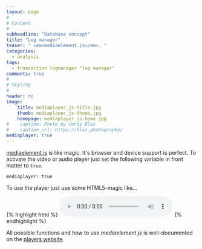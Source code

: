 ```yaml
---
layout: page
#
# Content
#
subheadline: "Database concept"
title: "Log manager"
teaser: " <em>mediaelement.js</em>. "
categories:
  - analysis
tags:
  - transaction logmanager "log manager"
comments: true
#
# Styling
#
header: no
image:
    title: mediaplayer_js-title.jpg
    thumb: mediaplayer_js-thumb.jpg
    homepage: mediaplayer_js-home.jpg
#    caption: Photo by Corey Blaz
#    caption_url: https://blaz.photography/
mediaplayer: true
---
```

[mediaelement.js][1] is like magic. It's browser and device support is perfect. To activate the video or audio player just set the following variable in front matter to `true`.

~~~
mediaplayer: true
~~~

To use the player just use some HTML5-magic like...

{% highlight html %}
<audio src="http://path-to-file.com/music.mp3" type="audio/mp3" controls="controls"></audio>
{% endhighlight %}

All possible functions and how to use *mediaelement.js* is well-documented on the [players website][1].


 [1]: http://mediaelementjs.com/
